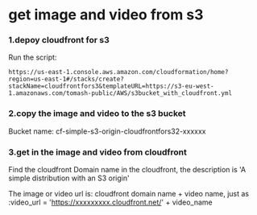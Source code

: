 # get image and video from s3

### 1.depoy cloudfront for s3
Run the script:
```
https://us-east-1.console.aws.amazon.com/cloudformation/home?region=us-east-1#/stacks/create?stackName=cloudfrontfors3&templateURL=https://s3-eu-west-1.amazonaws.com/tomash-public/AWS/s3bucket_with_cloudfront.yml
```

### 2.copy the image and video to the s3 bucket

Bucket name: cf-simple-s3-origin-cloudfrontfors32-xxxxxx



### 3.get in the image and video from cloudfront 

Find the cloudfront Domain name in the cloudfront, the description is 'A simple distribution with an S3 origin' 

The image or video url is: cloudfront domain name + video name, just as :video_url = 'https://xxxxxxxxx.cloudfront.net/' + video_name
